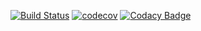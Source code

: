 [![Build Status](https://travis-ci.org/Stupnitskiy/Lab7_MPT.svg?branch=master)](https://travis-ci.org/Stupnitskiy/Lab7_MPT)
[![codecov](https://codecov.io/gh/Stupnitskiy/Lab7_MPT/branch/master/graph/badge.svg)](https://codecov.io/gh/Stupnitskiy/Lab7_MPT)
[![Codacy Badge](https://api.codacy.com/project/badge/Grade/b6eea77d3104434fb78f4e5388464aad)](https://www.codacy.com/app/Stupnitskiy/Lab7_MPT?utm_source=github.com&amp;utm_medium=referral&amp;utm_content=Stupnitskiy/Lab7_MPT&amp;utm_campaign=Badge_Grade)